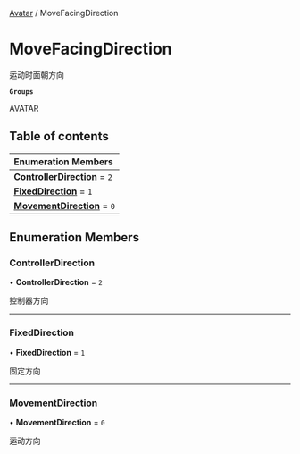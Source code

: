 [Avatar](../groups/Avatar.Avatar.md) / MoveFacingDirection

# MoveFacingDirection <Badge type="tip" text="Enumeration" /> <Score text="MoveFacingDirection" />

运动时面朝方向

**`Groups`**

AVATAR

## Table of contents

| Enumeration Members |
| :-----|
| **[ControllerDirection](Gameplay.MoveFacingDirection.md#controllerdirection)** = ``2`` <br> |
| **[FixedDirection](Gameplay.MoveFacingDirection.md#fixeddirection)** = ``1`` <br> |
| **[MovementDirection](Gameplay.MoveFacingDirection.md#movementdirection)** = ``0`` <br> |

## Enumeration Members

### ControllerDirection <Score text="ControllerDirection" /> 

• **ControllerDirection** = ``2``

控制器方向

___

### FixedDirection <Score text="FixedDirection" /> 

• **FixedDirection** = ``1``

固定方向

___

### MovementDirection <Score text="MovementDirection" /> 

• **MovementDirection** = ``0``

运动方向
